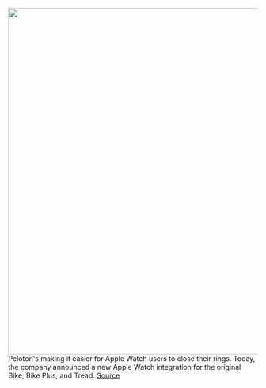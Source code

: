 <img src='https://cdn.vox-cdn.com/thumbor/kj0147fYPIfyGMd5rrLSBLHGCfs=/0x0:1830x1058/1200x800/filters:focal(769x383:1061x675)/cdn.vox-cdn.com/uploads/chorus_image/image/70601488/step4_1830x1058.0.png' width='700px' /><br/>
Peloton's making it easier for Apple Watch users to close their rings. Today, the company announced a new Apple Watch integration for the original Bike, Bike Plus, and Tread.
<a href='https://www.theverge.com/2022/3/9/22969632/apple-watch-peloton-fitness-wearables'> Source <a/>